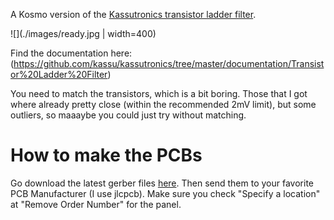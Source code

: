 A Kosmo version of the [Kassutronics transistor ladder filter](https://kassu2000.blogspot.com/2018/07/transistor-ladder-filter.html).

![](./images/ready.jpg | width=400)

Find the documentation here: (https://github.com/kassu/kassutronics/tree/master/documentation/Transistor%20Ladder%20Filter)

You need to match the transistors, which is a bit boring. Those that I got where
already pretty close (within the recommended 2mV limit), but some outliers, so
maaaybe you could just try without matching.

# How to make the PCBs

Go download the latest gerber files [here](https://github.com/sebastianbeyer/KOSMO_ladderfilter/releases/latest).
Then send them to your favorite PCB Manufacturer (I use jlcpcb). Make sure you
check "Specify a location" at "Remove Order Number" for the panel.
